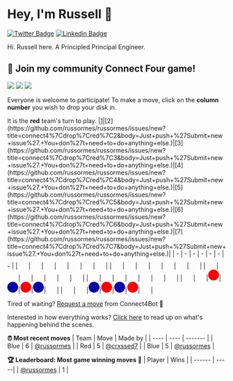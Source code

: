 # Hey, I'm Russell 👋

[![Twitter Badge](https://img.shields.io/badge/-@NectarSoft-1ca0f1?style=flat-square&labelColor=1ca0f1&logo=twitter&logoColor=white&link=https://twitter.com/NectarSoft)](https://twitter.com/NectarSoft) [![Linkedin Badge](https://img.shields.io/badge/-RussOrmes-blue?style=flat-square&logo=Linkedin&logoColor=white&link=https://www.linkedin.com/in/russellormes/)](https://www.linkedin.com/in/russellormes/)

Hi. Russell here. A Principled Principal Engineer.

## :game_die: Join my community Connect Four game!
![](https://img.shields.io/badge/Moves%20played-26-blue)
![](https://img.shields.io/badge/Completed%20games-1-brightgreen)
![](https://img.shields.io/badge/Total%20players-5-orange)

Everyone is welcome to participate! To make a move, click on the **column number** you wish to drop your disk in.

It is the **red** team's turn to play.
|[1](https://github.com/russormes/russormes/issues/new?title=connect4%7Cdrop%7Cred%7C1&body=Just+push+%27Submit+new+issue%27.+You+don%27t+need+to+do+anything+else.)|[2](https://github.com/russormes/russormes/issues/new?title=connect4%7Cdrop%7Cred%7C2&body=Just+push+%27Submit+new+issue%27.+You+don%27t+need+to+do+anything+else.)|[3](https://github.com/russormes/russormes/issues/new?title=connect4%7Cdrop%7Cred%7C3&body=Just+push+%27Submit+new+issue%27.+You+don%27t+need+to+do+anything+else.)|[4](https://github.com/russormes/russormes/issues/new?title=connect4%7Cdrop%7Cred%7C4&body=Just+push+%27Submit+new+issue%27.+You+don%27t+need+to+do+anything+else.)|[5](https://github.com/russormes/russormes/issues/new?title=connect4%7Cdrop%7Cred%7C5&body=Just+push+%27Submit+new+issue%27.+You+don%27t+need+to+do+anything+else.)|[6](https://github.com/russormes/russormes/issues/new?title=connect4%7Cdrop%7Cred%7C6&body=Just+push+%27Submit+new+issue%27.+You+don%27t+need+to+do+anything+else.)|[7](https://github.com/russormes/russormes/issues/new?title=connect4%7Cdrop%7Cred%7C7&body=Just+push+%27Submit+new+issue%27.+You+don%27t+need+to+do+anything+else.)|
| - | - | - | - | - | - | - |
|![](https://raw.githubusercontent.com/russormes/russormes/master/images/blank.png)|![](https://raw.githubusercontent.com/russormes/russormes/master/images/blank.png)|![](https://raw.githubusercontent.com/russormes/russormes/master/images/blank.png)|![](https://raw.githubusercontent.com/russormes/russormes/master/images/blank.png)|![](https://raw.githubusercontent.com/russormes/russormes/master/images/blank.png)|![](https://raw.githubusercontent.com/russormes/russormes/master/images/blank.png)|![](https://raw.githubusercontent.com/russormes/russormes/master/images/blank.png)|
|![](https://raw.githubusercontent.com/russormes/russormes/master/images/blank.png)|![](https://raw.githubusercontent.com/russormes/russormes/master/images/blank.png)|![](https://raw.githubusercontent.com/russormes/russormes/master/images/blank.png)|![](https://raw.githubusercontent.com/russormes/russormes/master/images/blank.png)|![](https://raw.githubusercontent.com/russormes/russormes/master/images/blank.png)|![](https://raw.githubusercontent.com/russormes/russormes/master/images/blank.png)|![](https://raw.githubusercontent.com/russormes/russormes/master/images/blank.png)|
|![](https://raw.githubusercontent.com/russormes/russormes/master/images/blank.png)|![](https://raw.githubusercontent.com/russormes/russormes/master/images/blank.png)|![](https://raw.githubusercontent.com/russormes/russormes/master/images/blank.png)|![](https://raw.githubusercontent.com/russormes/russormes/master/images/blank.png)|![](https://raw.githubusercontent.com/russormes/russormes/master/images/blank.png)|![](https://raw.githubusercontent.com/russormes/russormes/master/images/blank.png)|![](https://raw.githubusercontent.com/russormes/russormes/master/images/blank.png)|
|![](https://raw.githubusercontent.com/russormes/russormes/master/images/blank.png)|![](https://raw.githubusercontent.com/russormes/russormes/master/images/blank.png)|![](https://raw.githubusercontent.com/russormes/russormes/master/images/blank.png)|![](https://raw.githubusercontent.com/russormes/russormes/master/images/blank.png)|![](https://raw.githubusercontent.com/russormes/russormes/master/images/blank.png)|![](https://raw.githubusercontent.com/russormes/russormes/master/images/blank.png)|![](https://raw.githubusercontent.com/russormes/russormes/master/images/blank.png)|
|![](https://raw.githubusercontent.com/russormes/russormes/master/images/blank.png)|![](https://raw.githubusercontent.com/russormes/russormes/master/images/blank.png)|![](https://raw.githubusercontent.com/russormes/russormes/master/images/red.png)|![](https://raw.githubusercontent.com/russormes/russormes/master/images/blue.png)|![](https://raw.githubusercontent.com/russormes/russormes/master/images/red.png)|![](https://raw.githubusercontent.com/russormes/russormes/master/images/blue.png)|![](https://raw.githubusercontent.com/russormes/russormes/master/images/blank.png)|
|![](https://raw.githubusercontent.com/russormes/russormes/master/images/blank.png)|![](https://raw.githubusercontent.com/russormes/russormes/master/images/blank.png)|![](https://raw.githubusercontent.com/russormes/russormes/master/images/blue.png)|![](https://raw.githubusercontent.com/russormes/russormes/master/images/red.png)|![](https://raw.githubusercontent.com/russormes/russormes/master/images/blue.png)|![](https://raw.githubusercontent.com/russormes/russormes/master/images/red.png)|![](https://raw.githubusercontent.com/russormes/russormes/master/images/blank.png)|

Tired of waiting? [Request a move](https://github.com/russormes/russormes/issues/new?title=connect4%7Cdrop%7Cred%7Cai&body=Just+push+%27Submit+new+issue%27.+You+don%27t+need+to+do+anything+else.) from Connect4Bot :robot: 

Interested in how everything works? [Click here](https://github.com/russormes/russormes/tree/master/connect4) to read up on what's happening behind the scenes.

**:alarm_clock: Most recent moves**
| Team | Move | Made by |
| ---- | ---- | ------- |
| Blue | 6 | [@russormes](https://github.com/russormes) |
| Red | 5 | [@crxssed7](https://github.com/crxssed7) |
| Blue | 5 | [@russormes](https://github.com/russormes) |

**:trophy: Leaderboard: Most game winning moves :100:**
| Player | Wins |
| ------ | -----|
| [@russormes](https://github.com/russormes) | 1 |
